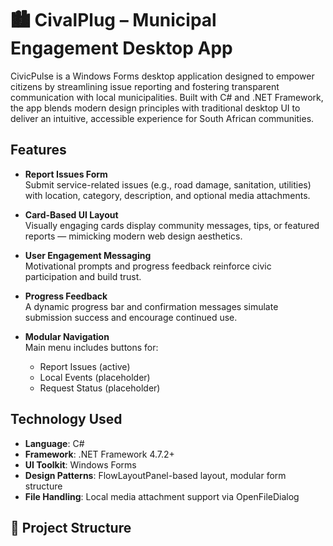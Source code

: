 # 🏙️ CivalPlug – Municipal Engagement Desktop App

CivicPulse is a Windows Forms desktop application designed to empower citizens by streamlining issue reporting and fostering transparent communication with local municipalities. Built with C# and .NET Framework, the app blends modern design principles with traditional desktop UI to deliver an intuitive, accessible experience for South African communities.


## Features

- **Report Issues Form**  
  Submit service-related issues (e.g., road damage, sanitation, utilities) with location, category, description, and optional media attachments.

- **Card-Based UI Layout**  
  Visually engaging cards display community messages, tips, or featured reports — mimicking modern web design aesthetics.

- **User Engagement Messaging**  
  Motivational prompts and progress feedback reinforce civic participation and build trust.

- **Progress Feedback**  
  A dynamic progress bar and confirmation messages simulate submission success and encourage continued use.

- **Modular Navigation**  
  Main menu includes buttons for:
  - Report Issues (active)
  - Local Events (placeholder)
  - Request Status (placeholder)

## Technology Used

- **Language**: C#  
- **Framework**: .NET Framework 4.7.2+  
- **UI Toolkit**: Windows Forms  
- **Design Patterns**: FlowLayoutPanel-based layout, modular form structure  
- **File Handling**: Local media attachment support via OpenFileDialog

## 📂 Project Structure
